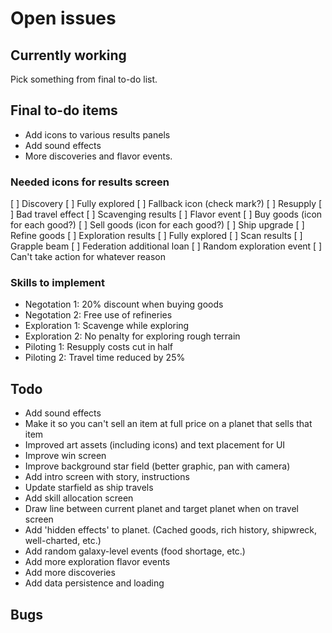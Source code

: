 # Open issues

## Currently working

Pick something from final to-do list.

## Final to-do items

- Add icons to various results panels
- Add sound effects
- More discoveries and flavor events.

### Needed icons for results screen

[ ] Discovery
[ ] Fully explored
[ ] Fallback icon (check mark?)
[ ] Resupply
[ ] Bad travel effect
[ ] Scavenging results
[ ] Flavor event
[ ] Buy goods (icon for each good?)
[ ] Sell goods (icon for each good?)
[ ] Ship upgrade
[ ] Refine goods
[ ] Exploration results
[ ] Fully explored
[ ] Scan results
[ ] Grapple beam
[ ] Federation additional loan
[ ] Random exploration event
[ ] Can't take action for whatever reason

### Skills to implement

- Negotation 1: 20% discount when buying goods
- Negotation 2: Free use of refineries
- Exploration 1: Scavenge while exploring
- Exploration 2: No penalty for exploring rough terrain
- Piloting 1: Resupply costs cut in half
- Piloting 2: Travel time reduced by 25%

## Todo

- Add sound effects
- Make it so you can't sell an item at full price on a planet that sells that item
- Improved art assets (including icons) and text placement for UI
- Improve win screen
- Improve background star field (better graphic, pan with camera)
- Add intro screen with story, instructions
- Update starfield as ship travels
- Add skill allocation screen
- Draw line between current planet and target planet when on travel screen
- Add 'hidden effects' to planet. (Cached goods, rich history, shipwreck, well-charted, etc.)
- Add random galaxy-level events (food shortage, etc.)
- Add more exploration flavor events
- Add more discoveries
- Add data persistence and loading

## Bugs
